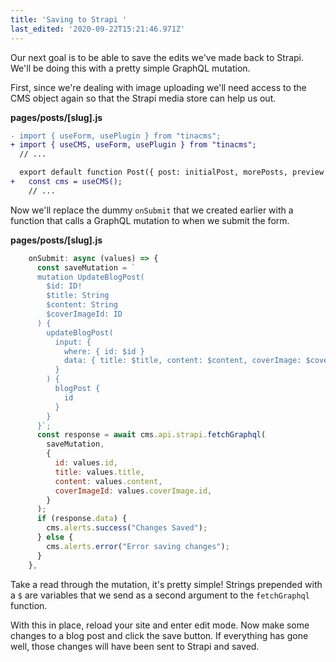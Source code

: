 ```yaml
---
title: 'Saving to Strapi '
last_edited: '2020-09-22T15:21:46.971Z'
---
```

Our next goal is to be able to save the edits we've made back to Strapi. We'll be doing this with a pretty simple GraphQL mutation.

First, since we're dealing with image uploading we'll need access to the CMS object again so that the Strapi media store can help us out.

**pages/posts/\[slug\].js**

```diff
- import { useForm, usePlugin } from "tinacms";
+ import { useCMS, useForm, usePlugin } from "tinacms";
  // ...

  export default function Post({ post: initialPost, morePosts, preview }) {
+   const cms = useCMS();
    // ...
```

Now we'll replace the dummy `onSubmit` that we created earlier with a function that calls a GraphQL mutation to when we submit the form.

**pages/posts/\[slug\].js**

```js
    onSubmit: async (values) => {
      const saveMutation = `
      mutation UpdateBlogPost(
        $id: ID!
        $title: String
        $content: String
        $coverImageId: ID
      ) {
        updateBlogPost(
          input: {
            where: { id: $id }
            data: { title: $title, content: $content, coverImage: $coverImageId}
          }
        ) {
          blogPost {
            id
          }
        }
      }`;
      const response = await cms.api.strapi.fetchGraphql(
        saveMutation,
        {
          id: values.id,
          title: values.title,
          content: values.content,
          coverImageId: values.coverImage.id,
        }
      );
      if (response.data) {
        cms.alerts.success("Changes Saved");
      } else {
        cms.alerts.error("Error saving changes");
      }
    },
```

Take a read through the mutation, it's pretty simple! Strings prepended with a `$` are variables that we send as a second argument to the `fetchGraphql` function.

With this in place, reload your site and enter edit mode. Now make some changes to a blog post and click the save button. If everything has gone well, those changes will have been sent to Strapi and saved.